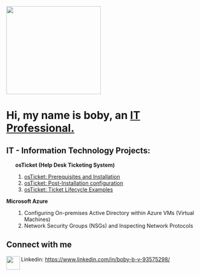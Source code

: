 <img src="https://iili.io/dMKOYg4.png" width="250em" height="233em" align="center">

<h1>Hi, my name is boby, an <a href="https://www.linkedin.com/in/boby-b-v-93575298/">IT Professional.</a></h1>

<h2>IT - Information Technology Projects:</h2>



<ol type="I">
<b>osTicket (Help Desk Ticketing System)</b>
      <ol id="list2">
           <li><a href="https://github.com/bvilayvong/osTicket--Prerequisites-and-Installation">osTicket: Prerequisites and Installation</a></li>
            <li><a href="https://github.com/bvilayvong/osTicket-Post-Installation-configuration"> osTicket: Post-Installation configuration</a></li>
            <li><a href="https://github.com/bvilayvong/osTicket-Ticket-Lifecycle-Examples"> osTicket: Ticket Lifecycle Examples</a></li>
      </ol>
</ol>


<b>Microsoft Azure</b>
<ol>
<ol id="list3">
      <li>Configuring On-premises Active Directory within Azure VMs (Virtual Machines)</li>
      <li>Network Security Groups (NSGs) and Inspecting Network Protocols</li>
</ol>
</ol>

<h2>Connect with me </h2>
<img align="left" width="36px" src="https://iili.io/dEbV3rJ.th.jpg"/>

Linkedin: https://www.linkedin.com/in/boby-b-v-93575298/

